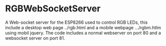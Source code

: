 # RGBWebSocketServer
A Web-socket server for the ESP8266 used to control RGB LEDs, this include a desktop web page ../rgb.html
and a mobile webpage .../rgbm.htlm using mobil jquery. 
The code includes a normal webserver on port 80 and a websocket server on port 81.
